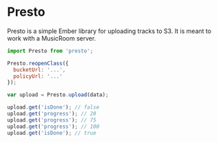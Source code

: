 # Presto

Presto is a simple Ember library for uploading tracks to S3. It is meant
to work with a MusicRoom server.

```javascript
import Presto from 'presto';

Presto.reopenClass({
  bucketUrl: '...',
  policyUrl: '...'
});

var upload = Presto.upload(data);

upload.get('isDone'); // false
upload.get('progress'); // 20
upload.get('progress'); // 75
upload.get('progress'); // 100
upload.get('isDone'); // true
```
